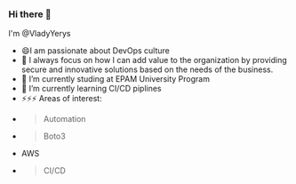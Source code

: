 ### Hi there 👋

<!--
**VladyYerys/vladyyerys** is a ✨ _special_ ✨ repository because its `README.md` (this file) appears on your GitHub profile.

Here are some ideas to get you started:

- 🔭 I’m currently working on ...
- 🌱 I’m currently learning ...
- 👯 I’m looking to collaborate on ...
- 🤔 I’m looking for help with ...
- 💬 Ask me about ...
- 📫 How to reach me: ...
- 😄 Pronouns: ...
- ⚡ Fun fact: ...
-->

I'm @VladyYerys
- 😄I am passionate about DevOps culture
- 👯 I always focus on how I can add value to the organization by providing secure and innovative solutions based on the needs of the business.
- 🔭 I’m currently studing at EPAM University Program
- 🌱 I’m currently learning CI/CD piplines
- ⚡⚡⚡ Areas of interest:
- > Automation
- > Boto3
- AWS
- > CI/CD

